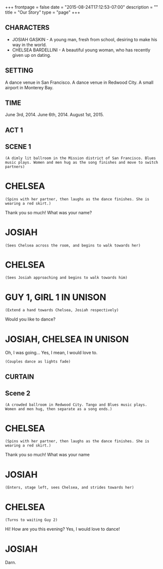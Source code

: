 +++
frontpage = false
date = "2015-08-24T17:12:53-07:00"
description = ""
title = "Our Story"
type = "page"
+++

## CHARACTERS
* JOSIAH GASKIN - A young man, fresh from school, desiring to make his way in the world.
* CHELSEA BARDELLINI - A beautiful young woman, who has recently given up on dating.

## SETTING
A dance venue in San Francisco. A dance venue in Redwood City. A small airport in Monterey Bay.

## TIME
June 3rd, 2014. June 6th, 2014. August 1st, 2015.


## ACT 1
## SCENE 1
    (A dimly lit ballroom in the Mission district of San Francisco. Blues music plays. Women and men hug as the song finishes and move to switch partners)

# CHELSEA
    (Spins with her partner, then laughs as the dance finishes. She is wearing a red skirt.)
Thank you so much! What was your name?

# JOSIAH
    (Sees Chelsea across the room, and begins to walk towards her)

# CHELSEA
    (Sees Josiah approaching and begins to walk towards him)

# GUY 1, GIRL 1 IN UNISON
    (Extend a hand towards Chelsea, Josiah respectively)
Would you like to dance?

# JOSIAH, CHELSEA IN UNISON
Oh, I was going... Yes, I mean, I would love to.

    (Couples dance as lights fade)
## CURTAIN

## Scene 2
    (A crowded ballroom in Redwood City. Tango and Blues music plays. Women and men hug, then separate as a song ends.)

# CHELSEA
    (Spins with her partner, then laughs as the dance finishes. She is wearing a red skirt.)
Thank you so much! What was your name

# JOSIAH
    (Enters, stage left, sees Chelsea, and strides towards her)

# CHELSEA
    (Turns to waiting Guy 2)
Hi! How are you this evening? Yes, I would love to dance!

# JOSIAH
Darn.
